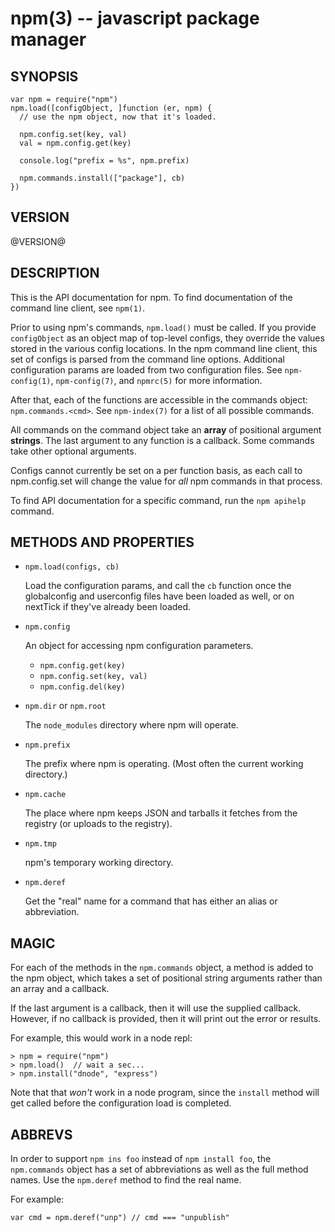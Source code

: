 npm(3) -- javascript package manager
====================================


<extoc></extoc>

## SYNOPSIS

    var npm = require("npm")
    npm.load([configObject, ]function (er, npm) {
      // use the npm object, now that it's loaded.

      npm.config.set(key, val)
      val = npm.config.get(key)

      console.log("prefix = %s", npm.prefix)

      npm.commands.install(["package"], cb)
    })

## VERSION

@VERSION@

## DESCRIPTION

This is the API documentation for npm.
To find documentation of the command line
client, see `npm(1)`.

Prior to using npm's commands, `npm.load()` must be called.  If you provide
`configObject` as an object map of top-level configs, they override the values
stored in the various config locations. In the npm command line client, this
set of configs is parsed from the command line options. Additional
configuration params are loaded from two configuration files. See
`npm-config(1)`, `npm-config(7)`, and `npmrc(5)` for more information.

After that, each of the functions are accessible in the
commands object: `npm.commands.<cmd>`.  See `npm-index(7)` for a list of
all possible commands.

All commands on the command object take an **array** of positional argument
**strings**. The last argument to any function is a callback. Some
commands take other optional arguments.

Configs cannot currently be set on a per function basis, as each call to
npm.config.set will change the value for *all* npm commands in that process.

To find API documentation for a specific command, run the `npm apihelp`
command.

## METHODS AND PROPERTIES

* `npm.load(configs, cb)`

    Load the configuration params, and call the `cb` function once the
    globalconfig and userconfig files have been loaded as well, or on
    nextTick if they've already been loaded.

* `npm.config`

    An object for accessing npm configuration parameters.

    * `npm.config.get(key)`
    * `npm.config.set(key, val)`
    * `npm.config.del(key)`

* `npm.dir` or `npm.root`

    The `node_modules` directory where npm will operate.

* `npm.prefix`

    The prefix where npm is operating.  (Most often the current working
    directory.)

* `npm.cache`

    The place where npm keeps JSON and tarballs it fetches from the
    registry (or uploads to the registry).

* `npm.tmp`

    npm's temporary working directory.

* `npm.deref`

    Get the "real" name for a command that has either an alias or
    abbreviation.

## MAGIC

For each of the methods in the `npm.commands` object, a method is added to the
npm object, which takes a set of positional string arguments rather than an
array and a callback.

If the last argument is a callback, then it will use the supplied
callback.  However, if no callback is provided, then it will print out
the error or results.

For example, this would work in a node repl:

    > npm = require("npm")
    > npm.load()  // wait a sec...
    > npm.install("dnode", "express")

Note that that *won't* work in a node program, since the `install`
method will get called before the configuration load is completed.

## ABBREVS

In order to support `npm ins foo` instead of `npm install foo`, the
`npm.commands` object has a set of abbreviations as well as the full
method names.  Use the `npm.deref` method to find the real name.

For example:

    var cmd = npm.deref("unp") // cmd === "unpublish"
